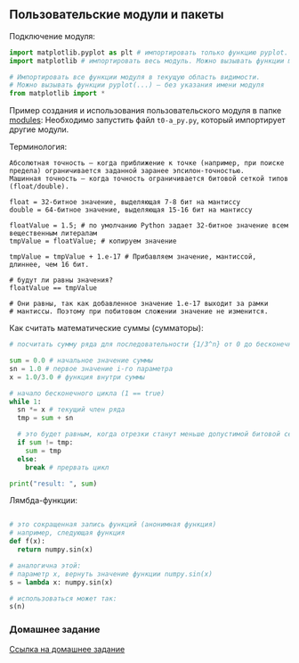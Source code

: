 ## Пользовательские модули и пакеты

Подключение модуля:

```python
import matplotlib.pyplot as plt # импортировать только функцию pyplot.
import matplotlib # импортировать весь модуль. Можно вызывать функции matplotlib.pyplot(...)

# Импортировать все функции модуля в текущую область видимости.
# Можно вызывать функции pyplot(...) – без указания имени модуля
from matplotlib import *
```

Пример создания и использования пользовательского модуля в папке [modules](https://github.com/amm-vsu-2015/4y1s_python/tree/master/lectures3/modules/):
Необходимо запустить файл `t0-a_py.py`, который импортирует другие модули.

Терминология:

```
Абсолютная точность – когда приближение к точке (например, при поиске предела) ограничивается заданной заранее эпсилон-точностью.
Машинная точность – когда точность ограничивается битовой сеткой типов (float/double).

float = 32-битное значение, выделяющая 7-8 бит на мантиссу
double = 64-битное значение, выделяющая 15-16 бит на мантиссу

floatValue = 1.5; # по умолчанию Python задает 32-битное значение всем вещественным литералам
tmpValue = floatValue; # копируем значение

tmpValue = tmpValue + 1.e-17 # Прибавляем значение, мантиссой, длиннее, чем 16 бит.

# будут ли равны значения?
floatValue == tmpValue

# Они равны, так как добавленное значение 1.e-17 выходит за рамки
# мантиссы. Поэтому при побитовом сложении значение не изменится.

```

Как считать математические суммы (сумматоры):

```python
# посчитать сумму ряда для последовательности {1/3^n} от 0 до бесконечности.

sum = 0.0 # начальное значение суммы
sn = 1.0 # первое значение i-го параметра
x = 1.0/3.0 # функция внутри суммы

# начало бесконечного цикла (1 == true)
while 1:
  sn *= x # текущий член ряда
  tmp = sum + sn

  # это будет равным, когда отрезки станут меньше допустимой битовой сетки => значение не изменится
  if sum != tmp:
    sum = tmp
  else:
    break # прервать цикл

print("result: ", sum)

```

Лямбда-функции:

```python

# это сокращенная запись функций (анонимная функция)
# например, следующая функция
def f(x):
  return numpy.sin(x)

# аналогична этой:
# параметр x, вернуть значение функции numpy.sin(x)
s = lambda x: numpy.sin(x)

# использоваться может так:
s(n)

```

### Домашнее задание

[Ссылка на домашнее задание](https://github.com/amm-vsu-2015/4y1s_python/tree/master/homeworks/hw4)

